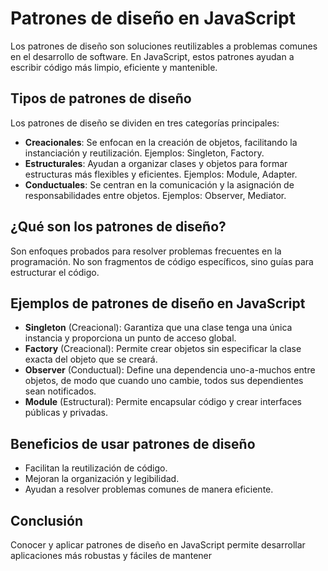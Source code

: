 # Patrones de diseño en JavaScript

Los patrones de diseño son soluciones reutilizables a problemas comunes en el desarrollo de software. En JavaScript, estos patrones ayudan a escribir código más limpio, eficiente y mantenible.

## Tipos de patrones de diseño

Los patrones de diseño se dividen en tres categorías principales:

- **Creacionales**: Se enfocan en la creación de objetos, facilitando la instanciación y reutilización. Ejemplos: Singleton, Factory.
- **Estructurales**: Ayudan a organizar clases y objetos para formar estructuras más flexibles y eficientes. Ejemplos: Module, Adapter.
- **Conductuales**: Se centran en la comunicación y la asignación de responsabilidades entre objetos. Ejemplos: Observer, Mediator.

## ¿Qué son los patrones de diseño?

Son enfoques probados para resolver problemas frecuentes en la programación. No son fragmentos de código específicos, sino guías para estructurar el código.

## Ejemplos de patrones de diseño en JavaScript

- **Singleton** (Creacional): Garantiza que una clase tenga una única instancia y proporciona un punto de acceso global.
- **Factory** (Creacional): Permite crear objetos sin especificar la clase exacta del objeto que se creará.
- **Observer** (Conductual): Define una dependencia uno-a-muchos entre objetos, de modo que cuando uno cambie, todos sus dependientes sean notificados.
- **Module** (Estructural): Permite encapsular código y crear interfaces públicas y privadas.

## Beneficios de usar patrones de diseño

- Facilitan la reutilización de código.
- Mejoran la organización y legibilidad.
- Ayudan a resolver problemas comunes de manera eficiente.

## Conclusión

Conocer y aplicar patrones de diseño en JavaScript permite desarrollar aplicaciones más robustas y fáciles de mantener
